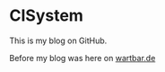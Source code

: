 # CISystem

This is my blog on GitHub.

Before my blog was here on [wartbar.de](http://www.wartbar.de/topic_CISYSTEM.de)
